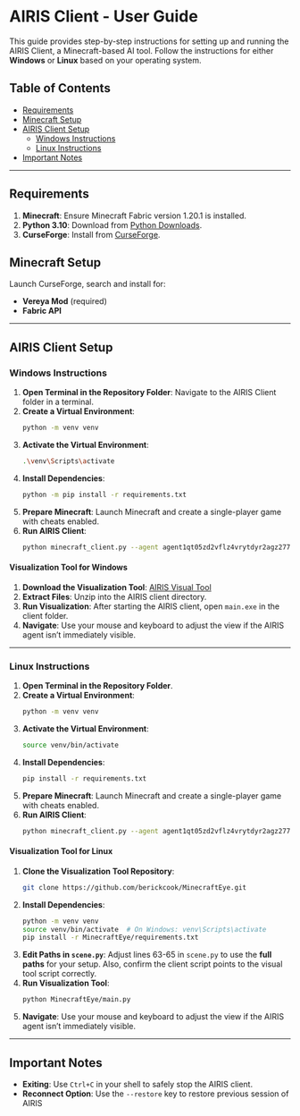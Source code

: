 

# AIRIS Client - User Guide

This guide provides step-by-step instructions for setting up and running the AIRIS Client, a Minecraft-based AI tool. Follow the instructions for either **Windows** or **Linux** based on your operating system.

## Table of Contents
- [Requirements](#requirements)
- [Minecraft Setup](#minecraft-setup)
- [AIRIS Client Setup](#airis-client-setup)
  - [Windows Instructions](#windows-instructions)
  - [Linux Instructions](#linux-instructions)
- [Important Notes](#important-notes)

---

## Requirements

1. **Minecraft**: Ensure Minecraft Fabric version 1.20.1 is installed.
2. **Python 3.10**: Download from [Python Downloads](https://www.python.org/downloads/release/python-31011/).
3. **CurseForge**: Install from [CurseForge](https://www.curseforge.com/).

## Minecraft Setup

Launch CurseForge, search and install for:
   - **Vereya Mod** (required)
   - **Fabric API**


---

## AIRIS Client Setup

### Windows Instructions

1. **Open Terminal in the Repository Folder**: Navigate to the AIRIS Client folder in a terminal.
2. **Create a Virtual Environment**:
   ```bash
   python -m venv venv
   ```
3. **Activate the Virtual Environment**:
   ```bash
   .\venv\Scripts\activate
   ```
4. **Install Dependencies**:
   ```bash
   python -m pip install -r requirements.txt
   ```
5. **Prepare Minecraft**: Launch Minecraft and create a single-player game with cheats enabled.
6. **Run AIRIS Client**:
   ```bash
   python minecraft_client.py --agent agent1qt05zd2vflz4vrytdyr2agz2775gv9e5hz99h06tq4uz6lv8fzq3k2dumzs
   ```

#### Visualization Tool for Windows

1. **Download the Visualization Tool**: [AIRIS Visual Tool](https://drive.google.com/file/d/1Th4T-ZFph-bJYlxVe1ZQA8MTl9X9YAmf/view?usp=sharing)
2. **Extract Files**: Unzip into the AIRIS client directory.
3. **Run Visualization**: After starting the AIRIS client, open `main.exe` in the client folder.
4. **Navigate**: Use your mouse and keyboard to adjust the view if the AIRIS agent isn’t immediately visible.

---

### Linux Instructions

1. **Open Terminal in the Repository Folder**.
2. **Create a Virtual Environment**:
   ```bash
   python -m venv venv
   ```
3. **Activate the Virtual Environment**:
   ```bash
   source venv/bin/activate
   ```
4. **Install Dependencies**:
   ```bash
   pip install -r requirements.txt
   ```
5. **Prepare Minecraft**: Launch Minecraft and create a single-player game with cheats enabled.
6. **Run AIRIS Client**:
   ```bash
   python minecraft_client.py --agent agent1qt05zd2vflz4vrytdyr2agz2775gv9e5hz99h06tq4uz6lv8fzq3k2dumzs
   ```

#### Visualization Tool for Linux

1. **Clone the Visualization Tool Repository**:
   ```bash
   git clone https://github.com/berickcook/MinecraftEye.git
   ```
2. **Install Dependencies**:
   ```bash
   python -m venv venv
   source venv/bin/activate  # On Windows: venv\Scripts\activate
   pip install -r MinecraftEye/requirements.txt
   ```
3. **Edit Paths in `scene.py`**: Adjust lines 63-65 in `scene.py` to use the **full paths** for your setup. Also, confirm the client script points to the visual tool script correctly.
4. **Run Visualization Tool**:
   ```bash
   python MinecraftEye/main.py
   ```
5. **Navigate**: Use your mouse and keyboard to adjust the view if the AIRIS agent isn’t immediately visible.
---

## Important Notes

- **Exiting**: Use `Ctrl+C` in your shell to safely stop the AIRIS client.
- **Reconnect Option**: Use the `--restore` key to restore previous session of AIRIS 

